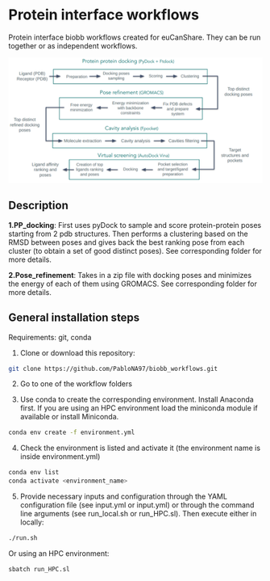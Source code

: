 # Protein interface workflows

Protein interface biobb workflows created for euCanShare. They can be run together or as independent workflows. 

![alt text](../img/protein_protein_scheme.png?raw=true)

## Description

**1.PP_docking**: First uses pyDock to sample and score protein-protein poses starting from 2 pdb structures. Then performs a clustering based on the RMSD between poses and gives back the best ranking pose from each cluster (to obtain a set of good distinct poses). See corresponding folder for more details.

**2.Pose_refinement**: Takes in a zip file with docking poses and minimizes the energy of each of them using GROMACS. See corresponding folder for more details.

## General installation steps

Requirements: git, conda

1. Clone or download this repository:

```bash
git clone https://github.com/PabloNA97/biobb_workflows.git
```

2. Go to one of the workflow folders 

3. Use conda to create the corresponding environment. Install Anaconda first. If you are using an HPC environment load the miniconda module if available or install Miniconda.

```bash
conda env create -f environment.yml
```

4. Check the environment is listed and activate it (the environment name is inside environment.yml)

```bash
conda env list
conda activate <environment_name>
```

5. Provide necessary inputs and configuration through the YAML configuration file (see input.yml or input.yml) or through the command line arguments (see run_local.sh or run_HPC.sl). Then execute either in locally:

```bash
./run.sh
```

Or using an HPC environment:

```bash
sbatch run_HPC.sl
```

